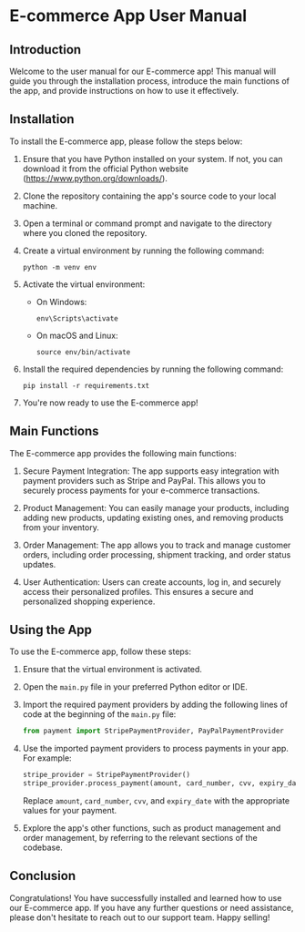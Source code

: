 # E-commerce App User Manual

## Introduction

Welcome to the user manual for our E-commerce app! This manual will guide you through the installation process, introduce the main functions of the app, and provide instructions on how to use it effectively.

## Installation

To install the E-commerce app, please follow the steps below:

1. Ensure that you have Python installed on your system. If not, you can download it from the official Python website (https://www.python.org/downloads/).

2. Clone the repository containing the app's source code to your local machine.

3. Open a terminal or command prompt and navigate to the directory where you cloned the repository.

4. Create a virtual environment by running the following command:

   ```
   python -m venv env
   ```

5. Activate the virtual environment:

   - On Windows:
     ```
     env\Scripts\activate
     ```
   - On macOS and Linux:
     ```
     source env/bin/activate
     ```

6. Install the required dependencies by running the following command:

   ```
   pip install -r requirements.txt
   ```

7. You're now ready to use the E-commerce app!

## Main Functions

The E-commerce app provides the following main functions:

1. Secure Payment Integration: The app supports easy integration with payment providers such as Stripe and PayPal. This allows you to securely process payments for your e-commerce transactions.

2. Product Management: You can easily manage your products, including adding new products, updating existing ones, and removing products from your inventory.

3. Order Management: The app allows you to track and manage customer orders, including order processing, shipment tracking, and order status updates.

4. User Authentication: Users can create accounts, log in, and securely access their personalized profiles. This ensures a secure and personalized shopping experience.

## Using the App

To use the E-commerce app, follow these steps:

1. Ensure that the virtual environment is activated.

2. Open the `main.py` file in your preferred Python editor or IDE.

3. Import the required payment providers by adding the following lines of code at the beginning of the `main.py` file:

   ```python
   from payment import StripePaymentProvider, PayPalPaymentProvider
   ```

4. Use the imported payment providers to process payments in your app. For example:

   ```python
   stripe_provider = StripePaymentProvider()
   stripe_provider.process_payment(amount, card_number, cvv, expiry_date)
   ```

   Replace `amount`, `card_number`, `cvv`, and `expiry_date` with the appropriate values for your payment.

5. Explore the app's other functions, such as product management and order management, by referring to the relevant sections of the codebase.

## Conclusion

Congratulations! You have successfully installed and learned how to use our E-commerce app. If you have any further questions or need assistance, please don't hesitate to reach out to our support team. Happy selling!